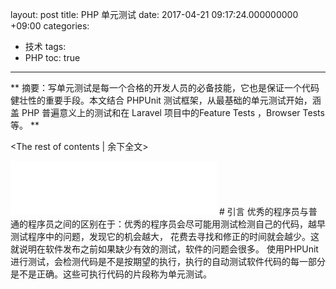 layout: post
title:  PHP 单元测试
date:  2017-04-21 09:17:24.000000000 +09:00
categories: 
- 技术
tags: 
- PHP
toc: true
---
**
摘要：写单元测试是每一个合格的开发人员的必备技能，它也是保证一个代码健壮性的重要手段。本文结合 PHPUnit 测试框架，从最基础的单元测试开始，涵盖 PHP 普遍意义上的测试和在 Laravel 项目中的Feature Tests ，Browser Tests 等。
**
<!-- more -->
<The rest of contents | 余下全文>


<iframe frameborder="no" border="0" marginwidth="0" marginheight="0" width=330 height=86 src="//music.163.com/outchain/player?type=2&id=406000649&auto=1&height=66"></iframe>
# 引言
优秀的程序员与普通的程序员之间的区别在于：优秀的程序员会尽可能用测试检测自己的代码，越早测试程序中的问题，发现它的机会越大，
花费去寻找和修正的时间就会越少。这就说明在软件发布之前如果缺少有效的测试，软件的问题会很多。
使用PHPUnit进行测试，会检测代码是不是按期望的执行，执行的自动测试软件代码的每一部分是不是正确。这些可执行代码的片段称为单元测试。

